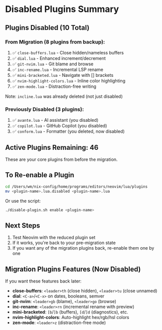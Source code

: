 # Disabled Plugins Summary

## Plugins Disabled (10 Total)

### From Migration (8 plugins from backup):
1. ✅ `close-buffers.lua` - Close hidden/nameless buffers
2. ✅ `dial.lua` - Enhanced increment/decrement
3. ✅ `git-nvim.lua` - Git blame and browse
4. ✅ `inc-rename.lua` - Incremental LSP rename
5. ✅ `mini-bracketed.lua` - Navigate with [] brackets
6. ✅ `nvim-highlight-colors.lua` - Inline color highlighting
7. ✅ `zen-mode.lua` - Distraction-free writing

Note: `incline.lua` was already deleted (not just disabled)

### Previously Disabled (3 plugins):
1. ✅ `avante.lua` - AI assistant (you disabled)
2. ✅ `copilot.lua` - GitHub Copilot (you disabled)
3. ✅ `conform.lua` - Formatter (you deleted, now disabled)

## Active Plugins Remaining: 46

These are your core plugins from before the migration.

## To Re-enable a Plugin

```bash
cd /Users/wm/nix-config/home/programs/editors/neovim/lua/plugins
mv <plugin-name>.lua.disabled <plugin-name>.lua
```

Or use the script:
```bash
./disable-plugin.sh enable <plugin-name>
```

## Next Steps

1. Test Neovim with the reduced plugin set
2. If it works, you're back to your pre-migration state
3. If you want any of the migration plugins back, re-enable them one by one

## Migration Plugins Features (Now Disabled)

If you want these features back later:

- **close-buffers**: `<leader>th` (close hidden), `<leader>tu` (close unnamed)
- **dial**: `<C-a>`/`<C-x>` on dates, booleans, semver
- **git-nvim**: `<leader>gb` (blame), `<leader>go` (browse)
- **inc-rename**: `<leader>rn` (incremental rename with preview)
- **mini-bracketed**: `[b`/`]b` (buffers), `[d`/`]d` (diagnostics), etc.
- **nvim-highlight-colors**: Auto-highlight hex/rgb/hsl colors
- **zen-mode**: `<leader>z` (distraction-free mode)
